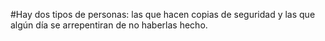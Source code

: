 #Hay dos tipos de personas: las que hacen copias de seguridad y las que algún día se arrepentiran de no haberlas hecho.
